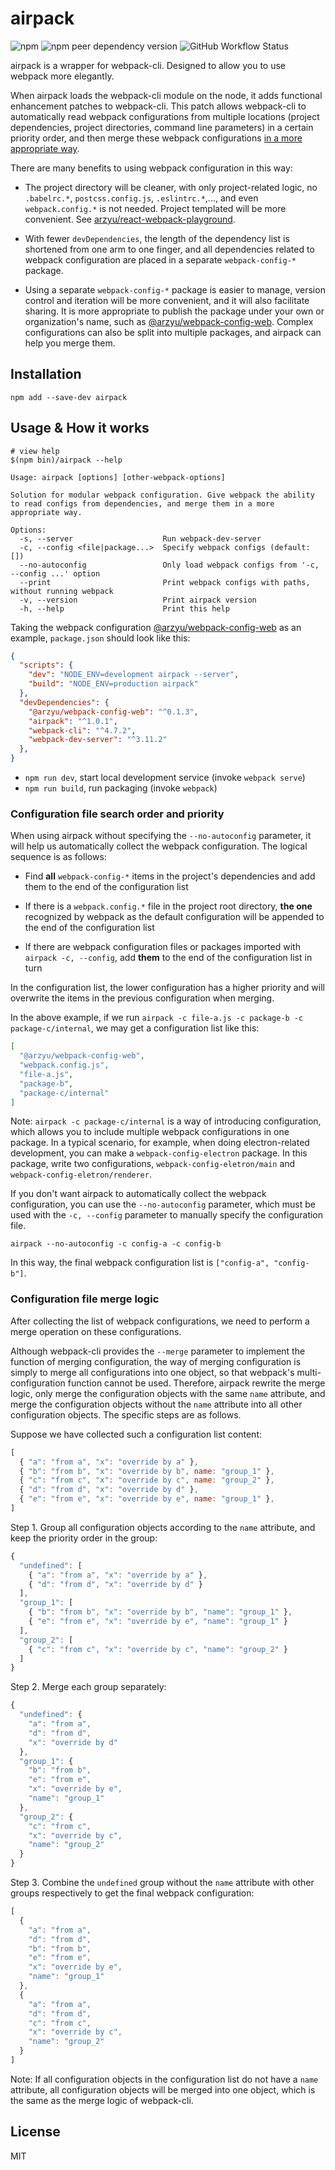 # airpack

![npm](https://img.shields.io/npm/v/airpack) ![npm peer dependency version](https://img.shields.io/npm/dependency-version/airpack/peer/webpack-cli) ![GitHub Workflow Status](https://img.shields.io/github/workflow/status/arzyu/airpack/Build)

airpack is a wrapper for webpack-cli. Designed to allow you to use webpack more elegantly.

When airpack loads the webpack-cli module on the node, it adds functional enhancement patches to webpack-cli. This patch allows webpack-cli to automatically read webpack configurations from multiple locations (project dependencies, project directories, command line parameters) in a certain priority order, and then merge these webpack configurations [in a more appropriate way](#configuration-file-merge-logic).

There are many benefits to using webpack configuration in this way:

 * The project directory will be cleaner, with only project-related logic, no `.babelrc.*`, `postcss.config.js`, `.eslintrc.*`,..., and even `webpack.config.*` is not needed. Project templated will be more convenient. See [arzyu/react-webpack-playground](https://github.com/arzyu/react-webpack-playground).

 * With fewer `devDependencies`, the length of the dependency list is shortened from one arm to one finger, and all dependencies related to webpack configuration are placed in a separate `webpack-config-*` package.

 * Using a separate `webpack-config-*` package is easier to manage, version control and iteration will be more convenient, and it will also facilitate sharing. It is more appropriate to publish the package under your own or organization's name, such as [@arzyu/webpack-config-web](https://github.com/arzyu/webpack-config-web). Complex configurations can also be split into multiple packages, and airpack can help you merge them.

## Installation

```shell
npm add --save-dev airpack
```

## Usage & How it works

```shell
# view help
$(npm bin)/airpack --help
```
```
Usage: airpack [options] [other-webpack-options]

Solution for modular webpack configuration. Give webpack the ability to read configs from dependencies, and merge them in a more appropriate way.

Options:
  -s, --server                    Run webpack-dev-server
  -c, --config <file|package...>  Specify webpack configs (default: [])
  --no-autoconfig                 Only load webpack configs from '-c, --config ...' option
  --print                         Print webpack configs with paths, without running webpack
  -v, --version                   Print airpack version
  -h, --help                      Print this help
```

Taking the webpack configuration [@arzyu/webpack-config-web](https://github.com/arzyu/webpack-config-web) as an example, `package.json` should look like this:

```json
{
  "scripts": {
    "dev": "NODE_ENV=development airpack --server",
    "build": "NODE_ENV=production airpack"
  },
  "devDependencies": {
    "@arzyu/webpack-config-web": "^0.1.3",
    "airpack": "^1.0.1",
    "webpack-cli": "^4.7.2",
    "webpack-dev-server": "^3.11.2"
  },
}
```

* `npm run dev`, start local development service (invoke `webpack serve`)
* `npm run build`, run packaging (invoke `webpack`)

### Configuration file search order and priority

When using airpack without specifying the `--no-autoconfig` parameter, it will help us automatically collect the webpack configuration. The logical sequence is as follows:

 * Find **all** `webpack-config-*` items in the project's dependencies and add them to the end of the configuration list

 * If there is a `webpack.config.*` file in the project root directory, **the one** recognized by webpack as the default configuration will be appended to the end of the configuration list

 * If there are webpack configuration files or packages imported with `airpack -c, --config`, add **them** to the end of the configuration list in turn

In the configuration list, the lower configuration has a higher priority and will overwrite the items in the previous configuration when merging.

In the above example, if we run `airpack -c file-a.js -c package-b -c package-c/internal`, we may get a configuration list like this:

```json
[
  "@arzyu/webpack-config-web",
  "webpack.config.js",
  "file-a.js",
  "package-b",
  "package-c/internal"
]
```

Note: `airpack -c package-c/internal` is a way of introducing configuration, which allows you to include multiple webpack configurations in one package. In a typical scenario, for example, when doing electron-related development, you can make a `webpack-config-electron` package. In this package, write two configurations, `webpack-config-eletron/main` and `webpack-config-eletron/renderer`.

If you don't want airpack to automatically collect the webpack configuration, you can use the `--no-autoconfig` parameter, which must be used with the `-c, --config` parameter to manually specify the configuration file.

```shell
airpack --no-autoconfig -c config-a -c config-b
```

In this way, the final webpack configuration list is `["config-a", "config-b"]`.

### Configuration file merge logic

After collecting the list of webpack configurations, we need to perform a merge operation on these configurations.

Although webpack-cli provides the `--merge` parameter to implement the function of merging configuration, the way of merging configuration is simply to merge all configurations into one object, so that webpack's multi-configuration function cannot be used. Therefore, airpack rewrite the merge logic, only merge the configuration objects with the same `name` attribute, and merge the configuration objects without the `name` attribute into all other configuration objects. The specific steps are as follows.

Suppose we have collected such a configuration list content:

```js
[
  { "a": "from a", "x": "override by a" },
  { "b": "from b", "x": "override by b", name: "group_1" },
  { "c": "from c", "x": "override by c", name: "group_2" },
  { "d": "from d", "x": "override by d" },
  { "e": "from e", "x": "override by e", name: "group_1" },
]
```

Step 1. Group all configuration objects according to the `name` attribute, and keep the priority order in the group:

```js
{
  "undefined": [
    { "a": "from a", "x": "override by a" },
    { "d": "from d", "x": "override by d" }
  ],
  "group_1": [
    { "b": "from b", "x": "override by b", "name": "group_1" },
    { "e": "from e", "x": "override by e", "name": "group_1" }
  ],
  "group_2": [
    { "c": "from c", "x": "override by c", "name": "group_2" }
  ]
}
```

Step 2. Merge each group separately:

```js
{
  "undefined": {
    "a": "from a",
    "d": "from d",
    "x": "override by d"
  },
  "group_1": {
    "b": "from b",
    "e": "from e",
    "x": "override by e",
    "name": "group_1"
  },
  "group_2": {
    "c": "from c",
    "x": "override by c",
    "name": "group_2"
  }
}
```

Step 3. Combine the `undefined` group without the `name` attribute with other groups respectively to get the final webpack configuration:

```js
[
  {
    "a": "from a",
    "d": "from d",
    "b": "from b",
    "e": "from e",
    "x": "override by e",
    "name": "group_1"
  },
  {
    "a": "from a",
    "d": "from d",
    "c": "from c",
    "x": "override by c",
    "name": "group_2"
  }
]
```

Note: If all configuration objects in the configuration list do not have a `name` attribute, all configuration objects will be merged into one object, which is the same as the merge logic of webpack-cli.

## License

MIT
